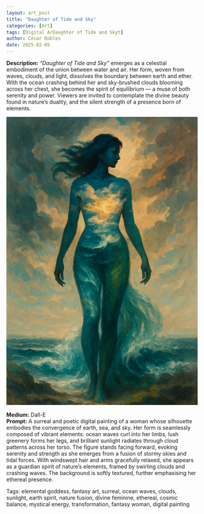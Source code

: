 ```yaml
---
layout: art_post
title: "Daughter of Tide and Sky"
categories: [Art]
tags: [Digital ArDaughter of Tide and Skyt]
author: César Robles
date: 2025-02-05
---
```

**Description:** *“Daughter of Tide and Sky”* emerges as a celestial embodiment of the union between water and air. Her form, woven from waves, clouds, and light, dissolves the boundary between earth and ether. With the ocean crashing behind her and sky-brushed clouds blooming across her chest, she becomes the spirit of equilibrium — a muse of both serenity and power. Viewers are invited to contemplate the divine beauty found in nature’s duality, and the silent strength of a presence born of elements.

![Daughter of Tide and Sky](/imag/digital_art/daughter_of_tide_and_sky.jpg)

**Medium:** Dall-E\
**Prompt:** A surreal and poetic digital painting of a woman whose silhouette embodies the convergence of earth, sea, and sky. Her form is seamlessly composed of vibrant elements: ocean waves curl into her limbs, lush greenery forms her legs, and brilliant sunlight radiates through cloud patterns across her torso. The figure stands facing forward, evoking serenity and strength as she emerges from a fusion of stormy skies and tidal forces. With windswept hair and arms gracefully relaxed, she appears as a guardian spirit of nature’s elements, framed by swirling clouds and crashing waves. The background is softly textured, further emphasising her ethereal presence.

Tags: elemental goddess, fantasy art, surreal, ocean waves, clouds, sunlight, earth spirit, nature fusion, divine feminine, ethereal, cosmic balance, mystical energy, transformation, fantasy woman, digital painting